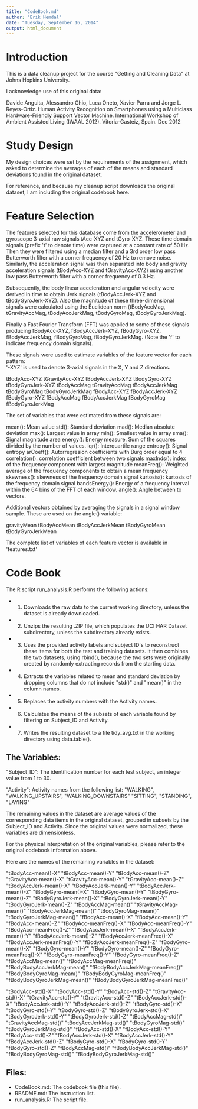 ```yaml
---
title: "CodeBook.md"
author: "Erik Hemdal"
date: "Tuesday, September 16, 2014"
output: html_document
---
```


# Introduction
This is a data cleanup project for the course "Getting and Cleaning Data" at 
Johns Hopkins University.

I acknowledge use of this original data:

Davide Anguita, Alessandro Ghio, Luca Oneto, Xavier Parra and Jorge L. Reyes-Ortiz. Human Activity Recognition on Smartphones using a Multiclass Hardware-Friendly Support Vector Machine. International Workshop of Ambient Assisted Living (IWAAL 2012). Vitoria-Gasteiz, Spain. Dec 2012

# Study Design

My design choices were set by the requirements of the assignment, which asked to determine the averages of each of the means and standard deviations found in the original dataset.

For reference, and because my cleanup script downloads the original dataset, I am including the original codebook here.

Feature Selection 
=================

The features selected for this database come from the accelerometer and gyroscope 3-axial raw signals tAcc-XYZ and tGyro-XYZ. These time domain signals (prefix 't' to denote time) were captured at a constant rate of 50 Hz. Then they were filtered using a median filter and a 3rd order low pass Butterworth filter with a corner frequency of 20 Hz to remove noise. Similarly, the acceleration signal was then separated into body and gravity acceleration signals (tBodyAcc-XYZ and tGravityAcc-XYZ) using another low pass Butterworth filter with a corner frequency of 0.3 Hz. 

Subsequently, the body linear acceleration and angular velocity were derived in time to obtain Jerk signals (tBodyAccJerk-XYZ and tBodyGyroJerk-XYZ). Also the magnitude of these three-dimensional signals were calculated using the Euclidean norm (tBodyAccMag, tGravityAccMag, tBodyAccJerkMag, tBodyGyroMag, tBodyGyroJerkMag). 

Finally a Fast Fourier Transform (FFT) was applied to some of these signals producing fBodyAcc-XYZ, fBodyAccJerk-XYZ, fBodyGyro-XYZ, fBodyAccJerkMag, fBodyGyroMag, fBodyGyroJerkMag. (Note the 'f' to indicate frequency domain signals). 

These signals were used to estimate variables of the feature vector for each pattern:  
'-XYZ' is used to denote 3-axial signals in the X, Y and Z directions.

tBodyAcc-XYZ
tGravityAcc-XYZ
tBodyAccJerk-XYZ
tBodyGyro-XYZ
tBodyGyroJerk-XYZ
tBodyAccMag
tGravityAccMag
tBodyAccJerkMag
tBodyGyroMag
tBodyGyroJerkMag
fBodyAcc-XYZ
fBodyAccJerk-XYZ
fBodyGyro-XYZ
fBodyAccMag
fBodyAccJerkMag
fBodyGyroMag
fBodyGyroJerkMag

The set of variables that were estimated from these signals are: 

mean(): Mean value
std(): Standard deviation
mad(): Median absolute deviation 
max(): Largest value in array
min(): Smallest value in array
sma(): Signal magnitude area
energy(): Energy measure. Sum of the squares divided by the number of values. 
iqr(): Interquartile range 
entropy(): Signal entropy
arCoeff(): Autorregresion coefficients with Burg order equal to 4
correlation(): correlation coefficient between two signals
maxInds(): index of the frequency component with largest magnitude
meanFreq(): Weighted average of the frequency components to obtain a mean frequency
skewness(): skewness of the frequency domain signal 
kurtosis(): kurtosis of the frequency domain signal 
bandsEnergy(): Energy of a frequency interval within the 64 bins of the FFT of each window.
angle(): Angle between to vectors.

Additional vectors obtained by averaging the signals in a signal window sample. These are used on the angle() variable:

gravityMean
tBodyAccMean
tBodyAccJerkMean
tBodyGyroMean
tBodyGyroJerkMean

The complete list of variables of each feature vector is available in 'features.txt'

# Code Book

The R script run_analysis.R performs the following actions:

- 1) Downloads the raw data to the current working directory, unless the dataset is already downloaded.
- 2) Unzips the resulting .ZIP file, which populates the UCI HAR Dataset subdirectory, unless the subdirectory already exists.
- 3) Uses the provided activity labels and subject ID's to reconstruct these items for both the test and training datasets.  It then combines the two datasets, using rbind(), because the two sets were originally created by randomly extracting records from the starting data.
- 4) Extracts the variables related to mean and standard deviation by dropping columns that do not include "std()" and "mean()" in the column names. 
- 5) Replaces the activity numbers with the Activity names.
- 6) Calculates the means of the subsets of each variable found by filtering on Subject_ID and Activity.
- 7) Writes the resulting dataset to a file tidy_avg.txt in the working directory using data.table().

## The Variables:

"Subject_ID": The identification number for each test subject, an integer value from 1 to 30.

"Activity": Activity names from the following list: "WALKING", "WALKING_UPSTAIRS", "WALKING_DOWNSTAIRS" "SITTING", "STANDING", "LAYING"       

The remaining values in the dataset are average values of the corresponding data items in the original dataset, grouped in subsets by the Subject_ID and Activity.  Since the original values were normalized, these variables are dimensionless.

For the physical interpretation of the original variables, please refer to the original codebook information above. 

Here are the names of the remaining variables in the dataset:

"tBodyAcc-mean()-X" "tBodyAcc-mean()-Y" "tBodyAcc-mean()-Z" 
"tGravityAcc-mean()-X" "tGravityAcc-mean()-Y" "tGravityAcc-mean()-Z" 
"tBodyAccJerk-mean()-X" "tBodyAccJerk-mean()-Y" "tBodyAccJerk-mean()-Z" 
"tBodyGyro-mean()-X" "tBodyGyro-mean()-Y" "tBodyGyro-mean()-Z" 
"tBodyGyroJerk-mean()-X" "tBodyGyroJerk-mean()-Y" "tBodyGyroJerk-mean()-Z" 
"tBodyAccMag-mean()" "tGravityAccMag-mean()" "tBodyAccJerkMag-mean()" 
"tBodyGyroMag-mean()" "tBodyGyroJerkMag-mean()" 
"fBodyAcc-mean()-X" "fBodyAcc-mean()-Y" "fBodyAcc-mean()-Z" 
"fBodyAcc-meanFreq()-X" "fBodyAcc-meanFreq()-Y" "fBodyAcc-meanFreq()-Z" 
"fBodyAccJerk-mean()-X" "fBodyAccJerk-mean()-Y" "fBodyAccJerk-mean()-Z" 
"fBodyAccJerk-meanFreq()-X" "fBodyAccJerk-meanFreq()-Y" "fBodyAccJerk-meanFreq()-Z" 
"fBodyGyro-mean()-X" "fBodyGyro-mean()-Y" "fBodyGyro-mean()-Z" 
"fBodyGyro-meanFreq()-X" "fBodyGyro-meanFreq()-Y" "fBodyGyro-meanFreq()-Z" 
"fBodyAccMag-mean()" "fBodyAccMag-meanFreq()" "fBodyBodyAccJerkMag-mean()" 
"fBodyBodyAccJerkMag-meanFreq()" "fBodyBodyGyroMag-mean()" "fBodyBodyGyroMag-meanFreq()" "fBodyBodyGyroJerkMag-mean()" "fBodyBodyGyroJerkMag-meanFreq()" 

"tBodyAcc-std()-X" "tBodyAcc-std()-Y" "tBodyAcc-std()-Z" 
"tGravityAcc-std()-X" "tGravityAcc-std()-Y" "tGravityAcc-std()-Z" 
"tBodyAccJerk-std()-X" "tBodyAccJerk-std()-Y" "tBodyAccJerk-std()-Z" 
"tBodyGyro-std()-X" "tBodyGyro-std()-Y" "tBodyGyro-std()-Z" 
"tBodyGyroJerk-std()-X" "tBodyGyroJerk-std()-Y" "tBodyGyroJerk-std()-Z" 
"tBodyAccMag-std()" "tGravityAccMag-std()" "tBodyAccJerkMag-std()" "tBodyGyroMag-std()" "tBodyGyroJerkMag-std()" 
"fBodyAcc-std()-X" "fBodyAcc-std()-Y" "fBodyAcc-std()-Z" 
"fBodyAccJerk-std()-X" "fBodyAccJerk-std()-Y" "fBodyAccJerk-std()-Z" 
"fBodyGyro-std()-X" "fBodyGyro-std()-Y" "fBodyGyro-std()-Z" 
"fBodyAccMag-std()" "fBodyBodyAccJerkMag-std()" "fBodyBodyGyroMag-std()" 
"fBodyBodyGyroJerkMag-std()"

## Files:
- CodeBook.md:  The codebook file (this file).
- README.md: The instruction list.
- run_analysis.R: The script file.